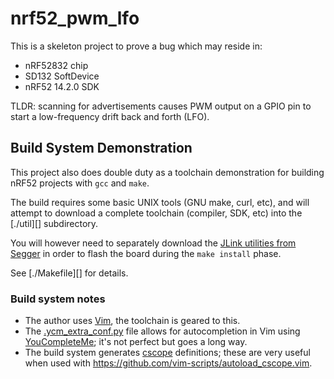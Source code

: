 # nrf52_pwm_lfo

This is a skeleton project to prove a bug which may reside in:

- nRF52832 chip
- SD132 SoftDevice
- nRF52 14.2.0 SDK

TLDR: scanning for advertisements causes PWM output on a GPIO pin
	to start a low-frequency drift back and forth (LFO).

## Build System Demonstration

This project also does double duty as a toolchain demonstration
	for building nRF52 projects with `gcc` and `make`.

The build requires some basic UNIX tools (GNU make, curl, etc),
	and will attempt to download a complete toolchain (compiler, SDK, etc)
	into the [./util][] subdirectory.

You will however need to separately download the
	[JLink utilities from Segger](https://www.segger.com/downloads/jlink/)
	in order to flash the board during the `make install` phase.

See [./Makefile][] for details.

### Build system notes

- The author uses [Vim](https://www.vim.org/), the toolchain is geared to this.
- The [.ycm_extra_conf.py](.ycm_extra_conf.py) file allows for autocompletion
	in Vim using [YouCompleteMe](https://github.com/Valloric/YouCompleteMe);
	it's not perfect but goes a long way.
- The build system generates [cscope](http://cscope.sourceforge.net/) definitions;
	these are very useful when used with <https://github.com/vim-scripts/autoload_cscope.vim>.
